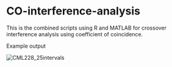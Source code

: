 # CO-interference-analysis
This is the combined scripts using R and MATLAB for crossover interference analysis using coefficient of coincidence. 


Example output

![CML228_25intervals](https://github.com/GwonjinLee/CO-interference-analysis/assets/78930951/9ef6146b-c366-46ff-a28a-8e980bca1751)
